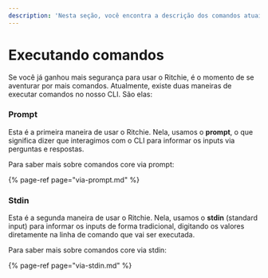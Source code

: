 ```yaml
---
description: 'Nesta seção, você encontra a descrição dos comandos atuais do core do Ritchie.'
---
```


# Executando comandos

Se você já ganhou mais segurança para usar o Ritchie, é o momento de se aventurar por mais comandos. Atualmente, existe duas maneiras de executar comandos no nosso CLI. São elas: 

### **Prompt** 

Esta é a primeira maneira de usar o Ritchie. Nela, usamos o **prompt**, o que significa dizer que interagimos com o CLI para informar os inputs via perguntas e respostas.

Para saber mais sobre comandos core via prompt: 

{% page-ref page="via-prompt.md" %}



### Stdin 

Esta é a segunda maneira de usar o Ritchie. Nela, usamos o **stdin** \(standard input\) para informar os inputs de forma tradicional, digitando os valores diretamente na linha de comando que vai ser executada.

Para saber mais sobre comandos core via stdin: 

{% page-ref page="via-stdin.md" %}



